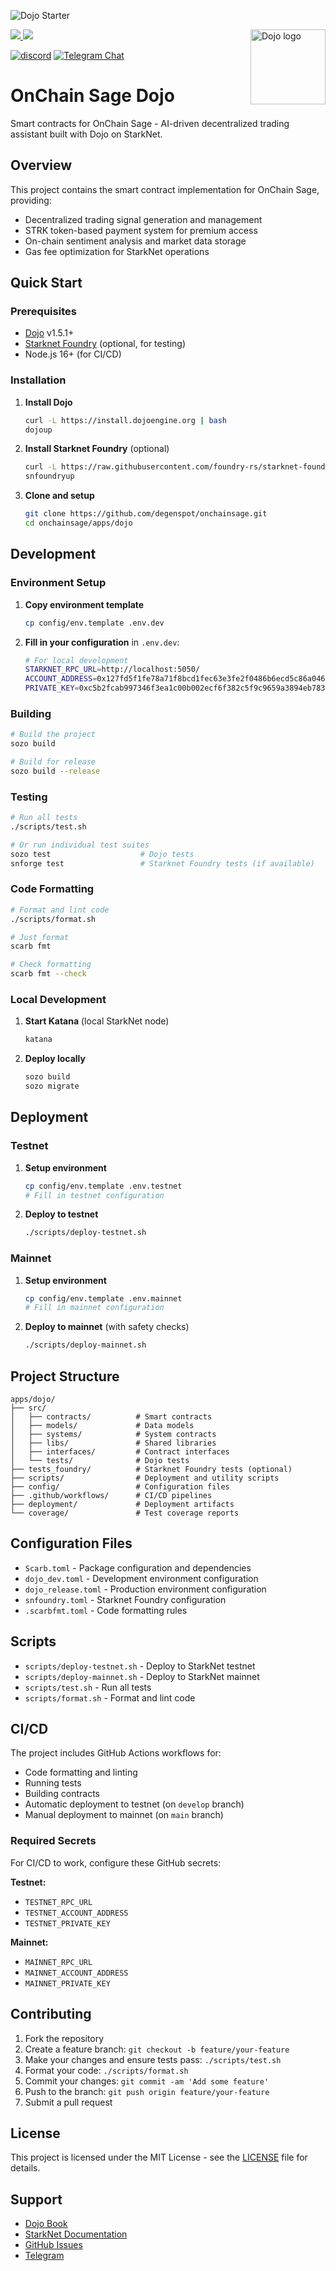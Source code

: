 ![Dojo Starter](./assets/cover.png)

<picture>
  <source media="(prefers-color-scheme: dark)" srcset=".github/mark-dark.svg">
  <img alt="Dojo logo" align="right" width="120" src=".github/mark-light.svg">
</picture>

<a href="https://x.com/ohayo_dojo">
<img src="https://img.shields.io/twitter/follow/dojostarknet?style=social"/>
</a>
<a href="https://github.com/dojoengine/dojo/stargazers">
<img src="https://img.shields.io/github/stars/dojoengine/dojo?style=social"/>
</a>

[![discord](https://img.shields.io/badge/join-dojo-green?logo=discord&logoColor=white)](https://discord.com/invite/dojoengine)
[![Telegram Chat][tg-badge]][tg-url]

[tg-badge]: https://img.shields.io/endpoint?color=neon&logo=telegram&label=chat&style=flat-square&url=https%3A%2F%2Ftg.sumanjay.workers.dev%2Fdojoengine
[tg-url]: https://t.me/dojoengine

# OnChain Sage Dojo

Smart contracts for OnChain Sage - AI-driven decentralized trading assistant built with Dojo on StarkNet.

## Overview

This project contains the smart contract implementation for OnChain Sage, providing:
- Decentralized trading signal generation and management
- STRK token-based payment system for premium access
- On-chain sentiment analysis and market data storage
- Gas fee optimization for StarkNet operations

## Quick Start

### Prerequisites

- [Dojo](https://book.dojoengine.org/getting-started/quick-start) v1.5.1+
- [Starknet Foundry](https://foundry-rs.github.io/starknet-foundry/) (optional, for testing)
- Node.js 16+ (for CI/CD)

### Installation

1. **Install Dojo**
   ```bash
   curl -L https://install.dojoengine.org | bash
   dojoup
   ```

2. **Install Starknet Foundry** (optional)
   ```bash
   curl -L https://raw.githubusercontent.com/foundry-rs/starknet-foundry/master/scripts/install.sh | sh
   snfoundryup
   ```

3. **Clone and setup**
   ```bash
   git clone https://github.com/degenspot/onchainsage.git
   cd onchainsage/apps/dojo
   ```

## Development

### Environment Setup

1. **Copy environment template**
   ```bash
   cp config/env.template .env.dev
   ```

2. **Fill in your configuration** in `.env.dev`:
   ```bash
   # For local development
   STARKNET_RPC_URL=http://localhost:5050/
   ACCOUNT_ADDRESS=0x127fd5f1fe78a71f8bcd1fec63e3fe2f0486b6ecd5c86a0466c3a21fa5cfcec
   PRIVATE_KEY=0xc5b2fcab997346f3ea1c00b002ecf6f382c5f9c9659a3894eb783c5320f912
   ```

### Building

```bash
# Build the project
sozo build

# Build for release
sozo build --release
```

### Testing

```bash
# Run all tests
./scripts/test.sh

# Or run individual test suites
sozo test                    # Dojo tests
snforge test                 # Starknet Foundry tests (if available)
```

### Code Formatting

```bash
# Format and lint code
./scripts/format.sh

# Just format
scarb fmt

# Check formatting
scarb fmt --check
```

### Local Development

1. **Start Katana** (local StarkNet node)
   ```bash
   katana
   ```

2. **Deploy locally**
   ```bash
   sozo build
   sozo migrate
   ```

## Deployment

### Testnet

1. **Setup environment**
   ```bash
   cp config/env.template .env.testnet
   # Fill in testnet configuration
   ```

2. **Deploy to testnet**
   ```bash
   ./scripts/deploy-testnet.sh
   ```

### Mainnet

1. **Setup environment**
   ```bash
   cp config/env.template .env.mainnet
   # Fill in mainnet configuration
   ```

2. **Deploy to mainnet** (with safety checks)
   ```bash
   ./scripts/deploy-mainnet.sh
   ```

## Project Structure

```
apps/dojo/
├── src/
│   ├── contracts/          # Smart contracts
│   ├── models/             # Data models
│   ├── systems/            # System contracts
│   ├── libs/               # Shared libraries
│   ├── interfaces/         # Contract interfaces
│   └── tests/              # Dojo tests
├── tests_foundry/          # Starknet Foundry tests (optional)
├── scripts/                # Deployment and utility scripts
├── config/                 # Configuration files
├── .github/workflows/      # CI/CD pipelines
├── deployment/             # Deployment artifacts
└── coverage/               # Test coverage reports
```

## Configuration Files

- `Scarb.toml` - Package configuration and dependencies
- `dojo_dev.toml` - Development environment configuration
- `dojo_release.toml` - Production environment configuration
- `snfoundry.toml` - Starknet Foundry configuration
- `.scarbfmt.toml` - Code formatting rules

## Scripts

- `scripts/deploy-testnet.sh` - Deploy to StarkNet testnet
- `scripts/deploy-mainnet.sh` - Deploy to StarkNet mainnet
- `scripts/test.sh` - Run all tests
- `scripts/format.sh` - Format and lint code

## CI/CD

The project includes GitHub Actions workflows for:
- Code formatting and linting
- Running tests
- Building contracts
- Automatic deployment to testnet (on `develop` branch)
- Manual deployment to mainnet (on `main` branch)

### Required Secrets

For CI/CD to work, configure these GitHub secrets:

**Testnet:**
- `TESTNET_RPC_URL`
- `TESTNET_ACCOUNT_ADDRESS`
- `TESTNET_PRIVATE_KEY`

**Mainnet:**
- `MAINNET_RPC_URL`
- `MAINNET_ACCOUNT_ADDRESS`
- `MAINNET_PRIVATE_KEY`

## Contributing

1. Fork the repository
2. Create a feature branch: `git checkout -b feature/your-feature`
3. Make your changes and ensure tests pass: `./scripts/test.sh`
4. Format your code: `./scripts/format.sh`
5. Commit your changes: `git commit -am 'Add some feature'`
6. Push to the branch: `git push origin feature/your-feature`
7. Submit a pull request

## License

This project is licensed under the MIT License - see the [LICENSE](LICENSE) file for details.

## Support

- [Dojo Book](https://book.dojoengine.org/)
- [StarkNet Documentation](https://docs.starknet.io/)
- [GitHub Issues](https://github.com/degenspot/onchainsage/issues)
- [Telegram](https://t.me/+Tg-UnlqyEcAxODBk)
